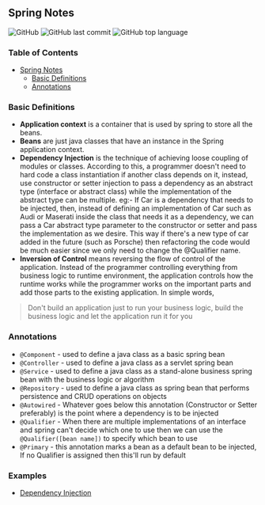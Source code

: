 ## Spring Notes

![GitHub](https://img.shields.io/github/license/aashishksahu/Spring-Works)
![GitHub last commit](https://img.shields.io/github/last-commit/aashishksahu/Spring-Works)
![GitHub top language](https://img.shields.io/github/languages/top/aashishksahu/Spring-Works)
### Table of Contents

- [Spring Notes](#spring-notes)
    + [Basic Definitions](#basic-definitions)
    + [Annotations](#annotations)

### Basic Definitions
* **Application context** is a container that is used by spring to store all the beans.
* **Beans** are just java classes that have an instance in the Spring application context.
* **Dependency Injection** is the technique of achieving loose coupling of modules or classes. According to this, a programmer doesn't need to hard code a class instantiation
if another class depends on it, instead, use constructor or setter injection to pass a dependency as an abstract type (interface or abstract class) while the implementation of 
the abstract type can be multiple. eg:- If Car is a dependency that needs to be injected,
then, instead of defining an implementation of Car such as Audi or Maserati inside the class that needs it as a dependency, we can pass a Car abstract type parameter to the constructor or setter and pass the implementation as we desire. This way if there's a new type of car added in the future (such as Porsche) then refactoring the code would be much easier since we only need to change the @Qualifier name. 
* **Inversion of Control** means reversing the flow of control of the application. Instead of the programmer controlling everything from business logic to runtime environment, the application controls how the runtime works while the programmer works on the important parts and add those parts to the existing application. In simple words, 

> Don't build an application just to run your business logic, build the business logic and let the application run it for you

### Annotations
* `@Component` - used to define a java class as a basic spring bean
* `@Controller` - used to define a java class as a servlet spring bean
* `@Service` - used to define a java class as a stand-alone business spring bean with the business logic or algorithm
* `@Repository` - used to define a java class as spring bean that performs persistence and CRUD operations on objects
* `@Autowired` - Whatever goes below this annotation (Constructor or Setter preferably) is the point where a dependency is to be injected
* `@Qualifier` - When there are multiple implementations of an interface and spring can't decide which one to use then we can use the `@Qualifier([bean name])` to specify which bean to use
* `@Primary` - this annotation marks a bean as a default bean to be injected, If no Qualifier is assigned then this'll run by default

### Examples
* [Dependency Injection](https://github.com/aashishksahu/Spring-Works/tree/master/src/main/java/com/andromeda/basicDI)